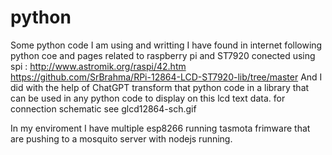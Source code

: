 # python
Some python code I am using and writting
I have found in internet following python coe and pages related to raspberry pi and ST7920 conected using spi :
http://www.astromik.org/raspi/42.htm
https://github.com/SrBrahma/RPi-12864-LCD-ST7920-lib/tree/master
And I did with the help of ChatGPT transform that python code in a library that can be used in any python code to display on this lcd text data. 
for connection schematic see glcd12864-sch.gif

In my enviroment I have multiple esp8266 running tasmota frimware that are pushing to a mosquito server 
with nodejs running.
